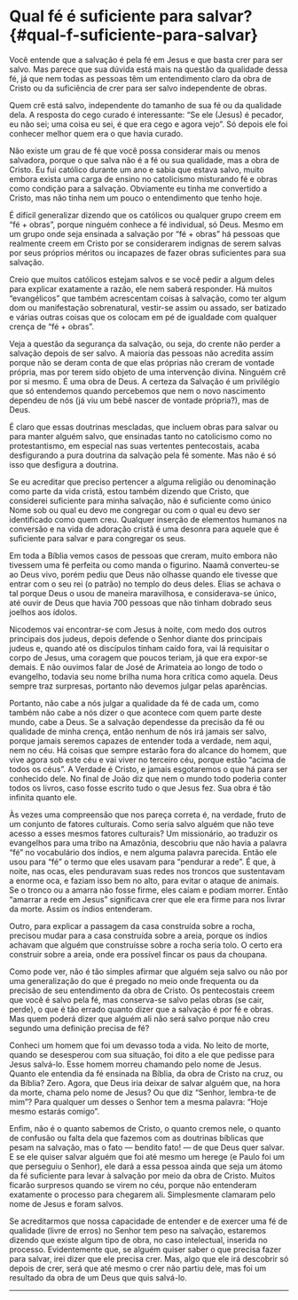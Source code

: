 # Qual fé é suficiente para salvar? {#qual-f-suficiente-para-salvar}

Você entende que a salvação é pela fé em Jesus e que basta crer para ser salvo. Mas parece que sua dúvida está mais na questão da qualidade dessa fé, já que nem todas as pessoas têm um entendimento claro da obra de Cristo ou da suficiência de crer para ser salvo independente de obras.

Quem crê está salvo, independente do tamanho de sua fé ou da qualidade dela. A resposta do cego curado é interessante: “Se ele (Jesus) é pecador, eu não sei; uma coisa eu sei, é que era cego e agora vejo”. Só depois ele foi conhecer melhor quem era o que havia curado.

Não existe um grau de fé que você possa considerar mais ou menos salvadora, porque o que salva não é a fé ou sua qualidade, mas a obra de Cristo. Eu fui católico durante um ano e sabia que estava salvo, muito embora exista uma carga de ensino no catolicismo misturando fé e obras como condição para a salvação. Obviamente eu tinha me convertido a Cristo, mas não tinha nem um pouco o entendimento que tenho hoje.

É difícil generalizar dizendo que os católicos ou qualquer grupo creem em “fé + obras”, porque ninguém conhece a fé individual, só Deus. Mesmo em um grupo onde seja ensinada a salvação por “fé + obras” há pessoas que realmente creem em Cristo por se considerarem indignas de serem salvas por seus próprios méritos ou incapazes de fazer obras suficientes para sua salvação.

Creio que muitos católicos estejam salvos e se você pedir a algum deles para explicar exatamente a razão, ele nem saberá responder. Há muitos “evangélicos” que também acrescentam coisas à salvação, como ter algum dom ou manifestação sobrenatural, vestir-se assim ou assado, ser batizado e várias outras coisas que os colocam em pé de igualdade com qualquer crença de “fé + obras”.

Veja a questão da segurança da salvação, ou seja, do crente não perder a salvação depois de ser salvo. A maioria das pessoas não acredita assim porque não se deram conta de que elas próprias não creram de vontade própria, mas por terem sido objeto de uma intervenção divina. Ninguém crê por si mesmo. É uma obra de Deus. A certeza da Salvação é um privilégio que só entendemos quando percebemos que nem o novo nascimento dependeu de nós (já viu um bebê nascer de vontade própria?), mas de Deus.

É claro que essas doutrinas mescladas, que incluem obras para salvar ou para manter alguém salvo, que ensinadas tanto no catolicismo como no protestantismo, em especial nas suas vertentes pentecostais, acaba desfigurando a pura doutrina da salvação pela fé somente. Mas não é só isso que desfigura a doutrina.

Se eu acreditar que preciso pertencer a alguma religião ou denominação como parte da vida cristã, estou também dizendo que Cristo, que considerei suficiente para minha salvação, não é suficiente como único Nome sob ou qual eu devo me congregar ou com o qual eu devo ser identificado como quem creu. Qualquer inserção de elementos humanos na conversão e na vida de adoração cristã é uma desonra para aquele que é suficiente para salvar e para congregar os seus.

Em toda a Bíblia vemos casos de pessoas que creram, muito embora não tivessem uma fé perfeita ou como manda o figurino. Naamã converteu-se ao Deus vivo, porém pediu que Deus não olhasse quando ele tivesse que entrar com o seu rei (o patrão) no templo do deus deles. Elias se achava o tal porque Deus o usou de maneira maravilhosa, e considerava-se único, até ouvir de Deus que havia 700 pessoas que não tinham dobrado seus joelhos aos ídolos.

Nicodemos vai encontrar-se com Jesus à noite, com medo dos outros principais dos judeus, depois defende o Senhor diante dos principais judeus e, quando até os discípulos tinham caído fora, vai lá requisitar o corpo de Jesus, uma coragem que poucos teriam, já que era expor-se demais. E não ouvimos falar de José de Arimateia ao longo de todo o evangelho, todavia seu nome brilha numa hora crítica como aquela. Deus sempre traz surpresas, portanto não devemos julgar pelas aparências.

Portanto, não cabe a nós julgar a qualidade da fé de cada um, como também não cabe a nós dizer o que acontece com quem parte deste mundo, cabe a Deus. Se a salvação dependesse da precisão da fé ou qualidade de minha crença, então nenhum de nós irá jamais ser salvo, porque jamais seremos capazes de entender toda a verdade, nem aqui, nem no céu. Há coisas que sempre estarão fora do alcance do homem, que vive agora sob este céu e vai viver no terceiro céu, porque estão “acima de todos os céus”. A Verdade é Cristo, e jamais esgotaremos o que há para ser conhecido dele. No final de João diz que nem o mundo todo poderia conter todos os livros, caso fosse escrito tudo o que Jesus fez. Sua obra é tão infinita quanto ele.

Às vezes uma compreensão que nos pareça correta é, na verdade, fruto de um conjunto de fatores culturais. Como seria salvo alguém que não teve acesso a esses mesmos fatores culturais? Um missionário, ao traduzir os evangelhos para uma tribo na Amazônia, descobriu que não havia a palavra “fé” no vocabulário dos índios, e nem alguma palavra parecida. Então ele usou para “fé” o termo que eles usavam para “pendurar a rede”. É que, à noite, nas ocas, eles penduravam suas redes nos troncos que sustentavam a enorme oca, e faziam isso bem no alto, para evitar o ataque de animais. Se o tronco ou a amarra não fosse firme, eles caíam e podiam morrer. Então “amarrar a rede em Jesus” significava crer que ele era firme para nos livrar da morte. Assim os índios entenderam.

Outro, para explicar a passagem da casa construída sobre a rocha, precisou mudar para a casa construída sobre a areia, porque os índios achavam que alguém que construísse sobre a rocha seria tolo. O certo era construir sobre a areia, onde era possível fincar os paus da choupana.

Como pode ver, não é tão simples afirmar que alguém seja salvo ou não por uma generalização do que é pregado no meio onde frequenta ou da precisão de seu entendimento da obra de Cristo. Os pentecostais creem que você é salvo pela fé, mas conserva-se salvo pelas obras (se cair, perde), o que é tão errado quanto dizer que a salvação é por fé e obras. Mas quem poderá dizer que alguém ali não será salvo porque não creu segundo uma definição precisa de fé?

Conheci um homem que foi um devasso toda a vida. No leito de morte, quando se desesperou com sua situação, foi dito a ele que pedisse para Jesus salvá-lo. Esse homem morreu chamando pelo nome de Jesus. Quanto ele entendia da fé ensinada na Bíblia, da obra de Cristo na cruz, ou da Bíblia? Zero. Agora, que Deus iria deixar de salvar alguém que, na hora da morte, chama pelo nome de Jesus? Ou que diz “Senhor, lembra-te de mim”? Para qualquer um desses o Senhor tem a mesma palavra: “Hoje mesmo estarás comigo”.

Enfim, não é o quanto sabemos de Cristo, o quanto cremos nele, o quanto de confusão ou falta dela que fazemos com as doutrinas bíblicas que pesam na salvação, mas o fato — bendito fato! — de que Deus quer salvar. E se ele quiser salvar alguém que foi até mesmo um herege (e Paulo foi um que perseguiu o Senhor), ele dará a essa pessoa ainda que seja um átomo da fé suficiente para levar à salvação por meio da obra de Cristo. Muitos ficarão surpresos quando se virem no céu, porque não entenderam exatamente o processo para chegarem ali. Simplesmente clamaram pelo nome de Jesus e foram salvos.

Se acreditarmos que nossa capacidade de entender e de exercer uma fé de qualidade (livre de erros) no Senhor tem peso na salvação, estaremos dizendo que existe algum tipo de obra, no caso intelectual, inserida no processo. Evidentemente que, se alguém quiser saber o que precisa fazer para salvar, irei dizer que ele precisa crer. Mas, algo que ele irá descobrir só depois de crer, será que até mesmo o crer não partiu dele, mas foi um resultado da obra de um Deus que quis salvá-lo.

*****